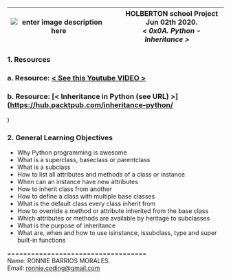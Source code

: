 |![enter image description here](https://1.bp.blogspot.com/-q5IliaSxM0Q/Tp2M2Y1vwKI/AAAAAAAAA4I/RXcz6Hisb9Q/s1600/text-x-python.png)|&nbsp;&nbsp;&nbsp;&nbsp;&nbsp;HOLBERTON school Project<br>&nbsp;&nbsp;&nbsp;&nbsp;&nbsp;Jun 02th 2020.<br>&nbsp;&nbsp;&nbsp;&nbsp;&nbsp;*< 0x0A. Python - Inheritance >*|
|--|--|  

### **1. Resources**  

### **a.** Resource:  [< See this Youtube VIDEO >](https://www.youtube.com/watch?v=d8kCdLCi6Lk)  
### **b.** Resource:  [< Inheritance in Python (see URL) >] (https://hub.packtpub.com/inheritance-python/

)  

### **2. General Learning Objectives**  
- Why Python programming is awesome  
- What is a superclass, baseclass or parentclass  
- What is a subclass  
- How to list all attributes and methods of a class or instance  
- When can an instance have new attributes  
- How to inherit class from another  
- How to define a class with multiple base classes  
- What is the default class every class inherit from  
- How to override a method or attribute inherited from the base class  
- Which attributes or methods are available by heritage to subclasses  
- What is the purpose of inheritance  
- What are, when and how to use isinstance, issubclass, type and super built-in functions  

===================================  
Name: RONNIE BARRIOS MORALES.  
Email: ronnie.coding@gmail.com
